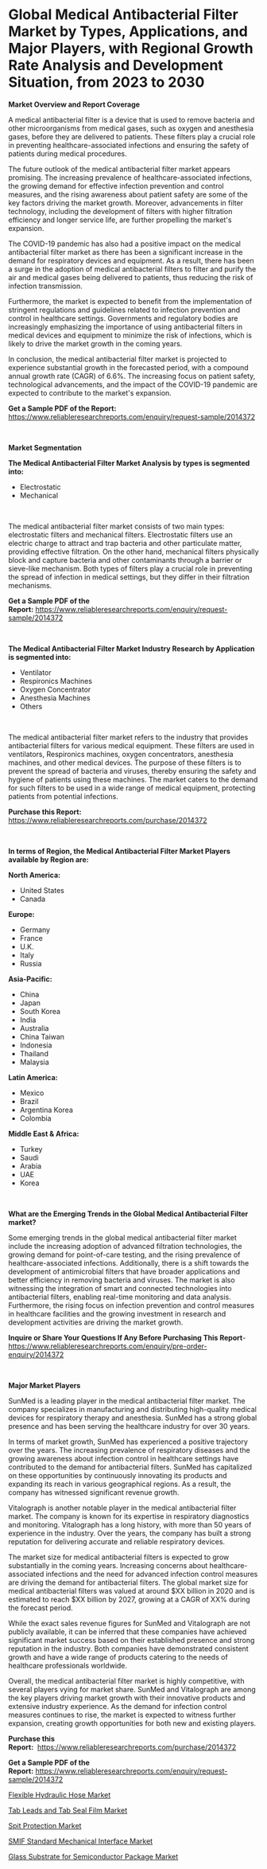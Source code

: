 <p><h1>Global Medical Antibacterial Filter Market by Types, Applications, and Major Players, with Regional Growth Rate Analysis and Development Situation, from 2023 to 2030</h1></p><p><strong>Market Overview and Report Coverage</strong></p>
<p><p>A medical antibacterial filter is a device that is used to remove bacteria and other microorganisms from medical gases, such as oxygen and anesthesia gases, before they are delivered to patients. These filters play a crucial role in preventing healthcare-associated infections and ensuring the safety of patients during medical procedures.</p><p>The future outlook of the medical antibacterial filter market appears promising. The increasing prevalence of healthcare-associated infections, the growing demand for effective infection prevention and control measures, and the rising awareness about patient safety are some of the key factors driving the market growth. Moreover, advancements in filter technology, including the development of filters with higher filtration efficiency and longer service life, are further propelling the market's expansion.</p><p>The COVID-19 pandemic has also had a positive impact on the medical antibacterial filter market as there has been a significant increase in the demand for respiratory devices and equipment. As a result, there has been a surge in the adoption of medical antibacterial filters to filter and purify the air and medical gases being delivered to patients, thus reducing the risk of infection transmission.</p><p>Furthermore, the market is expected to benefit from the implementation of stringent regulations and guidelines related to infection prevention and control in healthcare settings. Governments and regulatory bodies are increasingly emphasizing the importance of using antibacterial filters in medical devices and equipment to minimize the risk of infections, which is likely to drive the market growth in the coming years.</p><p>In conclusion, the medical antibacterial filter market is projected to experience substantial growth in the forecasted period, with a compound annual growth rate (CAGR) of 6.6%. The increasing focus on patient safety, technological advancements, and the impact of the COVID-19 pandemic are expected to contribute to the market's expansion.</p></p>
<p><strong>Get a Sample PDF of the Report:</strong> <a href="https://www.reliableresearchreports.com/enquiry/request-sample/2014372">https://www.reliableresearchreports.com/enquiry/request-sample/2014372</a></p>
<p>&nbsp;</p>
<p><strong>Market Segmentation</strong></p>
<p><strong>The Medical Antibacterial Filter Market Analysis by types is segmented into:</strong></p>
<p><ul><li>Electrostatic</li><li>Mechanical</li></ul></p>
<p>&nbsp;</p>
<p><p>The medical antibacterial filter market consists of two main types: electrostatic filters and mechanical filters. Electrostatic filters use an electric charge to attract and trap bacteria and other particulate matter, providing effective filtration. On the other hand, mechanical filters physically block and capture bacteria and other contaminants through a barrier or sieve-like mechanism. Both types of filters play a crucial role in preventing the spread of infection in medical settings, but they differ in their filtration mechanisms.</p></p>
<p><strong>Get a Sample PDF of the Report:</strong>&nbsp;<a href="https://www.reliableresearchreports.com/enquiry/request-sample/2014372">https://www.reliableresearchreports.com/enquiry/request-sample/2014372</a></p>
<p>&nbsp;</p>
<p><strong>The Medical Antibacterial Filter Market Industry Research by Application is segmented into:</strong></p>
<p><ul><li>Ventilator</li><li>Respironics Machines</li><li>Oxygen Concentrator</li><li>Anesthesia Machines</li><li>Others</li></ul></p>
<p>&nbsp;</p>
<p><p>The medical antibacterial filter market refers to the industry that provides antibacterial filters for various medical equipment. These filters are used in ventilators, Respironics machines, oxygen concentrators, anesthesia machines, and other medical devices. The purpose of these filters is to prevent the spread of bacteria and viruses, thereby ensuring the safety and hygiene of patients using these machines. The market caters to the demand for such filters to be used in a wide range of medical equipment, protecting patients from potential infections.</p></p>
<p><strong>Purchase this Report:</strong>&nbsp; <a href="https://www.reliableresearchreports.com/purchase/2014372">https://www.reliableresearchreports.com/purchase/2014372</a></p>
<p>&nbsp;</p>
<p><strong>In terms of Region, the Medical Antibacterial Filter Market Players available by Region are:</strong></p>
<p>
    <p> <strong> North America: </strong>
        <ul>
            <li>United States</li>
            <li>Canada</li>
        </ul>
        </p> 
    <p> <strong> Europe: </strong>
        <ul>
            <li>Germany</li>
            <li>France</li>
            <li>U.K.</li>
            <li>Italy</li>
            <li>Russia</li>
        </ul>
        </p> 
    <p> <strong> Asia-Pacific: </strong>
        <ul>
            <li>China</li>
            <li>Japan</li>
            <li>South Korea</li>
            <li>India</li>
            <li>Australia</li>
            <li>China Taiwan</li>
            <li>Indonesia</li>
            <li>Thailand</li>
            <li>Malaysia</li>
        </ul>
        </p> 
    <p> <strong> Latin America: </strong>
        <ul>
            <li>Mexico</li>
            <li>Brazil</li>
            <li>Argentina Korea</li>
            <li>Colombia</li>
        </ul>
        </p> 
    <p> <strong> Middle East & Africa: </strong>
        <ul>
            <li>Turkey</li>
            <li>Saudi</li>
            <li>Arabia</li>
            <li>UAE</li>
            <li>Korea</li>
        </ul>
    </p>
    </p>
<p>&nbsp;</p>
<p><strong>What are the Emerging Trends in the Global Medical Antibacterial Filter market?</strong></p>
<p><p>Some emerging trends in the global medical antibacterial filter market include the increasing adoption of advanced filtration technologies, the growing demand for point-of-care testing, and the rising prevalence of healthcare-associated infections. Additionally, there is a shift towards the development of antimicrobial filters that have broader applications and better efficiency in removing bacteria and viruses. The market is also witnessing the integration of smart and connected technologies into antibacterial filters, enabling real-time monitoring and data analysis. Furthermore, the rising focus on infection prevention and control measures in healthcare facilities and the growing investment in research and development activities are driving the market growth.</p></p>
<p><strong>Inquire or Share Your Questions If Any Before Purchasing This Report</strong>- <a href="https://www.reliableresearchreports.com/enquiry/pre-order-enquiry/2014372">https://www.reliableresearchreports.com/enquiry/pre-order-enquiry/2014372</a></p>
<p>&nbsp;</p>
<p><strong>Major Market Players</strong></p>
<p><p>SunMed is a leading player in the medical antibacterial filter market. The company specializes in manufacturing and distributing high-quality medical devices for respiratory therapy and anesthesia. SunMed has a strong global presence and has been serving the healthcare industry for over 30 years.</p><p>In terms of market growth, SunMed has experienced a positive trajectory over the years. The increasing prevalence of respiratory diseases and the growing awareness about infection control in healthcare settings have contributed to the demand for antibacterial filters. SunMed has capitalized on these opportunities by continuously innovating its products and expanding its reach in various geographical regions. As a result, the company has witnessed significant revenue growth.</p><p>Vitalograph is another notable player in the medical antibacterial filter market. The company is known for its expertise in respiratory diagnostics and monitoring. Vitalograph has a long history, with more than 50 years of experience in the industry. Over the years, the company has built a strong reputation for delivering accurate and reliable respiratory devices.</p><p>The market size for medical antibacterial filters is expected to grow substantially in the coming years. Increasing concerns about healthcare-associated infections and the need for advanced infection control measures are driving the demand for antibacterial filters. The global market size for medical antibacterial filters was valued at around $XX billion in 2020 and is estimated to reach $XX billion by 2027, growing at a CAGR of XX% during the forecast period.</p><p>While the exact sales revenue figures for SunMed and Vitalograph are not publicly available, it can be inferred that these companies have achieved significant market success based on their established presence and strong reputation in the industry. Both companies have demonstrated consistent growth and have a wide range of products catering to the needs of healthcare professionals worldwide.</p><p>Overall, the medical antibacterial filter market is highly competitive, with several players vying for market share. SunMed and Vitalograph are among the key players driving market growth with their innovative products and extensive industry experience. As the demand for infection control measures continues to rise, the market is expected to witness further expansion, creating growth opportunities for both new and existing players.</p></p>
<p><strong>Purchase this Report:</strong>&nbsp;&nbsp;<a href="https://www.reliableresearchreports.com/purchase/2014372">https://www.reliableresearchreports.com/purchase/2014372</a></p>
<p></p>
<p><strong>Get a Sample PDF of the Report:</strong>&nbsp;<a href="https://www.reliableresearchreports.com/enquiry/request-sample/2014372">https://www.reliableresearchreports.com/enquiry/request-sample/2014372</a></p>
<p><p><a href="https://medium.com/@jeffrystehr/flexible-hydraulic-hose-market-report-reveals-the-latest-trends-and-growth-opportunities-of-this-1b8ae96cedf4">Flexible Hydraulic Hose Market</a></p><p><a href="https://medium.com/@ardithlynch1906/tab-leads-and-tab-seal-film-market-trends-and-market-analysis-forecasted-for-period-2023-2030-cd1dd45c4a78">Tab Leads and Tab Seal Film Market</a></p><p><a href="https://medium.com/@odellernser/spit-protection-market-trends-forecast-and-competitive-analysis-to-2030-59ec19529895">Spit Protection Market</a></p><p><a href="https://github.com/rahu1505/Market-Research-Report-List-1/blob/main/smif-standard-mechanical-interface-market.md">SMIF Standard Mechanical Interface Market</a></p><p><a href="https://github.com/rahu1506/Market-Research-Report-List-1/blob/main/glass-substrate-for-semiconductor-package-market.md">Glass Substrate for Semiconductor Package Market</a></p></p>